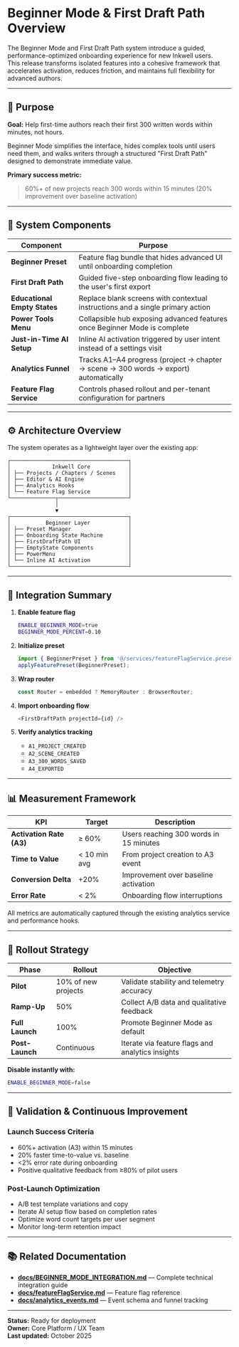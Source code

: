 # Beginner Mode & First Draft Path Overview

The Beginner Mode and First Draft Path system introduce a guided, performance-optimized onboarding experience for new Inkwell users.  
This release transforms isolated features into a cohesive framework that accelerates activation, reduces friction, and maintains full flexibility for advanced authors.

---

## 🎯 Purpose

**Goal:** Help first-time authors reach their first 300 written words within minutes, not hours.

Beginner Mode simplifies the interface, hides complex tools until users need them, and walks writers through a structured "First Draft Path" designed to demonstrate immediate value.

**Primary success metric:**

> 60%+ of new projects reach 300 words within 15 minutes (20% improvement over baseline activation)

---

## 🧩 System Components

| Component                    | Purpose                                                                              |
| ---------------------------- | ------------------------------------------------------------------------------------ |
| **Beginner Preset**          | Feature flag bundle that hides advanced UI until onboarding completion               |
| **First Draft Path**         | Guided five-step onboarding flow leading to the user's first export                  |
| **Educational Empty States** | Replace blank screens with contextual instructions and a single primary action       |
| **Power Tools Menu**         | Collapsible hub exposing advanced features once Beginner Mode is complete            |
| **Just-in-Time AI Setup**    | Inline AI activation triggered by user intent instead of a settings visit            |
| **Analytics Funnel**         | Tracks A1–A4 progress (project → chapter → scene → 300 words → export) automatically |
| **Feature Flag Service**     | Controls phased rollout and per-tenant configuration for partners                    |

---

## ⚙️ Architecture Overview

The system operates as a lightweight layer over the existing app:

```
┌─────────────────────────────────────┐
│             Inkwell Core            │
│ ├── Projects / Chapters / Scenes    │
│ ├── Editor & AI Engine              │
│ ├── Analytics Hooks                 │
│ └── Feature Flag Service            │
└──────────────┬──────────────────────┘
               │
               ▼
┌─────────────────────────────────────┐
│           Beginner Layer            │
│ ├── Preset Manager                  │
│ ├── Onboarding State Machine        │
│ ├── FirstDraftPath UI               │
│ ├── EmptyState Components           │
│ ├── PowerMenu                       │
│ └── Inline AI Activation            │
└─────────────────────────────────────┘
```

---

## 🚀 Integration Summary

1. **Enable feature flag**

   ```bash
   ENABLE_BEGINNER_MODE=true
   BEGINNER_MODE_PERCENT=0.10
   ```

2. **Initialize preset**

   ```typescript
   import { BeginnerPreset } from '@/services/featureFlagService.presets';
   applyFeaturePreset(BeginnerPreset);
   ```

3. **Wrap router**

   ```typescript
   const Router = embedded ? MemoryRouter : BrowserRouter;
   ```

4. **Import onboarding flow**

   ```typescript
   <FirstDraftPath projectId={id} />
   ```

5. **Verify analytics tracking**
   - `A1_PROJECT_CREATED`
   - `A2_SCENE_CREATED`
   - `A3_300_WORDS_SAVED`
   - `A4_EXPORTED`

---

## 📊 Measurement Framework

| KPI                      | Target       | Description                            |
| ------------------------ | ------------ | -------------------------------------- |
| **Activation Rate (A3)** | ≥ 60%        | Users reaching 300 words in 15 minutes |
| **Time to Value**        | < 10 min avg | From project creation to A3 event      |
| **Conversion Delta**     | +20%         | Improvement over baseline activation   |
| **Error Rate**           | < 2%         | Onboarding flow interruptions          |

All metrics are automatically captured through the existing analytics service and performance hooks.

---

## 🧪 Rollout Strategy

| Phase           | Rollout             | Objective                                        |
| --------------- | ------------------- | ------------------------------------------------ |
| **Pilot**       | 10% of new projects | Validate stability and telemetry accuracy        |
| **Ramp-Up**     | 50%                 | Collect A/B data and qualitative feedback        |
| **Full Launch** | 100%                | Promote Beginner Mode as default                 |
| **Post-Launch** | Continuous          | Iterate via feature flags and analytics insights |

**Disable instantly with:**

```bash
ENABLE_BEGINNER_MODE=false
```

---

## 🧭 Validation & Continuous Improvement

### **Launch Success Criteria**

- 60%+ activation (A3) within 15 minutes
- 20% faster time-to-value vs. baseline
- <2% error rate during onboarding
- Positive qualitative feedback from ≥80% of pilot users

### **Post-Launch Optimization**

- A/B test template variations and copy
- Iterate AI setup flow based on completion rates
- Optimize word count targets per user segment
- Monitor long-term retention impact

---

## 📚 Related Documentation

- **[docs/BEGINNER_MODE_INTEGRATION.md](./BEGINNER_MODE_INTEGRATION.md)** — Complete technical integration guide
- **[docs/featureFlagService.md](./featureFlagService.md)** — Feature flag reference
- **[docs/analytics_events.md](./analytics_events.md)** — Event schema and funnel tracking

---

**Status:** Ready for deployment  
**Owner:** Core Platform / UX Team  
**Last updated:** October 2025
